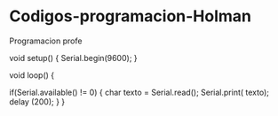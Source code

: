 # Codigos-programacion-Holman
Programacion profe 

void setup() {
Serial.begin(9600);  }

void loop() { 

if(Serial.available() != 0) {
  char texto = Serial.read();
  Serial.print( texto);
  delay (200);
}
}
